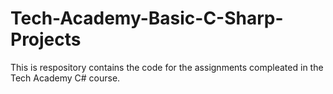 # Tech-Academy-Basic-C-Sharp-Projects
This is respository contains the code for the assignments compleated in the Tech Academy C# course.
